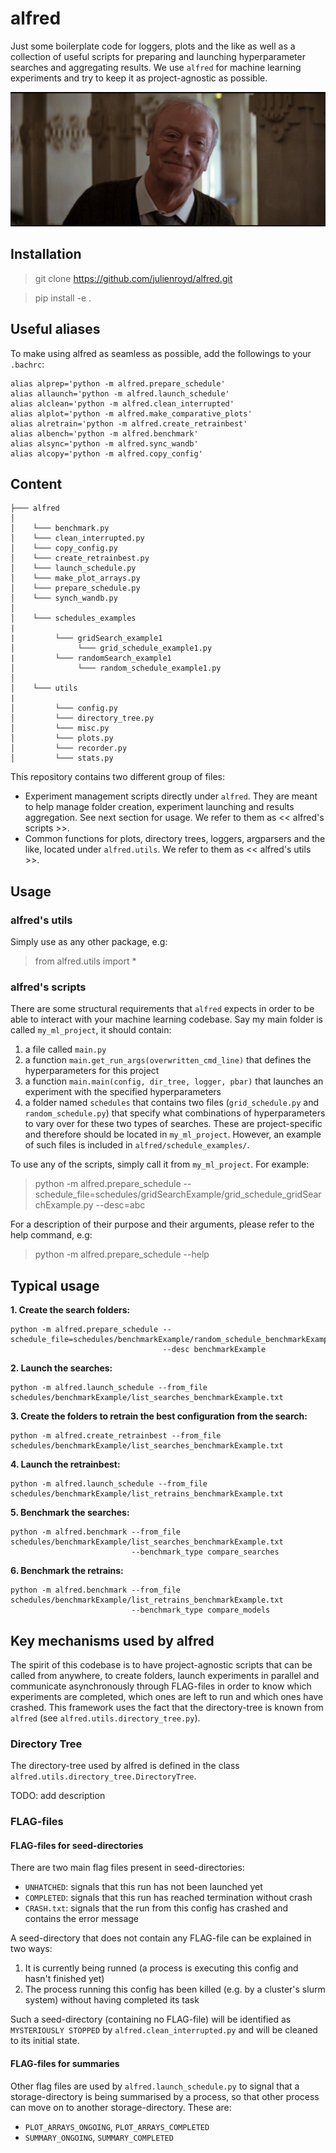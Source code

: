 # alfred

Just some boilerplate code for loggers, plots and the like as well as a collection of useful scripts for preparing and launching hyperparameter searches and aggregating results. We use `alfred` for machine learning experiments and try to keep it as project-agnostic as possible.

![good_old_alfred](alfred.jpg)

## Installation

  > git clone https://github.com/julienroyd/alfred.git
  
  > pip install -e .
  
## Useful aliases

To make using alfred as seamless as possible, add the followings to your `.bachrc`:
```
alias alprep='python -m alfred.prepare_schedule'
alias allaunch='python -m alfred.launch_schedule'
alias alclean='python -m alfred.clean_interrupted'
alias alplot='python -m alfred.make_comparative_plots'
alias alretrain='python -m alfred.create_retrainbest'
alias albench='python -m alfred.benchmark'
alias alsync='python -m alfred.sync_wandb'
alias alcopy='python -m alfred.copy_config'
```

## Content

    ├─── alfred
    │
    │    └─── benchmark.py
    │    └─── clean_interrupted.py
    │    └─── copy_config.py
    │    └─── create_retrainbest.py
    │    └─── launch_schedule.py
    │    └─── make_plot_arrays.py
    │    └─── prepare_schedule.py
    │    └─── synch_wandb.py
    │
    │    └─── schedules_examples
    |
    |         └─── gridSearch_example1
    │              └─── grid_schedule_example1.py
    |         └─── randomSearch_example1
    │              └─── random_schedule_example1.py
    │
    │    └─── utils
    |
    │         └─── config.py
    │         └─── directory_tree.py
    │         └─── misc.py
    │         └─── plots.py
    │         └─── recorder.py
    │         └─── stats.py

This repository contains two different group of files: 

* Experiment management scripts directly under `alfred`. They are meant to help manage folder creation, experiment launching and results aggregation. See next section for usage. We refer to them as << alfred's scripts >>.
* Common functions for plots, directory trees, loggers, argparsers and the like, located under `alfred.utils`. We refer to them as << alfred's utils >>.


## Usage

### alfred's utils

Simply use as any other package, e.g:

> from alfred.utils import *

### alfred's scripts

There are some structural requirements that `alfred` expects in order to be able to interact with your machine learning codebase. Say my main folder is called `my_ml_project`, it should contain:

  1. a file called `main.py`
  2. a function `main.get_run_args(overwritten_cmd_line)` that defines the hyperparameters for this project
  3. a function `main.main(config, dir_tree, logger, pbar)` that launches an experiment with the specified hyperparameters
  4. a folder named `schedules` that contains two files (`grid_schedule.py` and `random_schedule.py`) that specify what combinations of hyperparameters to vary over for these two types of searches. These are project-specific and therefore should be located in `my_ml_project`. However, an example of such files is included in `alfred/schedule_examples/`.

To use any of the scripts, simply call it from `my_ml_project`. For example:

> python -m alfred.prepare_schedule --schedule_file=schedules/gridSearchExample/grid_schedule_gridSearchExample.py --desc=abc

For a description of their purpose and their arguments, please refer to the help command, e.g:

> python -m alfred.prepare_schedule --help

## Typical usage

**1. Create the search folders:**

```
python -m alfred.prepare_schedule --schedule_file=schedules/benchmarkExample/random_schedule_benchmarkExample.py 
                                  --desc benchmarkExample
```

**2. Launch the searches:**

```
python -m alfred.launch_schedule --from_file schedules/benchmarkExample/list_searches_benchmarkExample.txt
```

**3. Create the folders to retrain the best configuration from the search:**

```
python -m alfred.create_retrainbest --from_file schedules/benchmarkExample/list_searches_benchmarkExample.txt
```

**4. Launch the retrainbest:**

```
python -m alfred.launch_schedule --from_file schedules/benchmarkExample/list_retrains_benchmarkExample.txt
```

**5. Benchmark the searches:**
```
python -m alfred.benchmark --from_file schedules/benchmarkExample/list_searches_benchmarkExample.txt 
                           --benchmark_type compare_searches
```

**6. Benchmark the retrains:**
```
python -m alfred.benchmark --from_file schedules/benchmarkExample/list_retrains_benchmarkExample.txt 
                           --benchmark_type compare_models
```

## Key mechanisms used by alfred

The spirit of this codebase is to have project-agnostic scripts that can be called from anywhere, to create folders, launch experiments in parallel and communicate asynchronously through FLAG-files in order to know which experiments are completed, which ones are left to run and which ones have crashed. This framework uses the fact that the directory-tree is known from `alfred` (see `alfred.utils.directory_tree.py`). 

### Directory Tree

The directory-tree used by alfred is defined in the class `alfred.utils.directory_tree.DirectoryTree`.

TODO: add description

### FLAG-files

#### FLAG-files for seed-directories

There are two main flag files present in seed-directories: 
  * `UNHATCHED`: signals that this run has not been launched yet
  * `COMPLETED`: signals that this run has reached termination without crash
  * `CRASH.txt`: signals that the run from this config has crashed and contains the error message

A seed-directory that does not contain any FLAG-file can be explained in two ways:
  1. It is currently being runned (a process is executing this config and hasn't finished yet)
  2. The process running this config has been killed (e.g. by a cluster's slurm system) without having completed its task

Such a seed-directory (containing no FLAG-file) will be identified as `MYSTERIOUSLY STOPPED` by `alfred.clean_interrupted.py` and will be cleaned to its initial state.

#### FLAG-files for summaries

Other flag files are used by `alfred.launch_schedule.py` to signal that a storage-directory is being summarised by a process, so that other process can move on to another storage-directory. These are:
  * `PLOT_ARRAYS_ONGOING`, `PLOT_ARRAYS_COMPLETED`
  * `SUMMARY_ONGOING`, `SUMMARY_COMPLETED`

